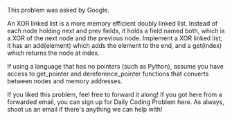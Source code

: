 This problem was asked by Google.

An XOR linked list is a more memory efficient doubly linked list. Instead of each node holding next and prev fields, it holds a field named both, which is a XOR of the next node and the previous node. Implement a XOR linked list; it has an add(element) which adds the element to the end, and a get(index) which returns the node at index.

If using a language that has no pointers (such as Python), assume you have access to get_pointer and dereference_pointer functions that converts between nodes and memory addresses.

If you liked this problem, feel free to forward it along! If you got here from a forwarded email, you can sign up for Daily Coding Problem here. As always, shoot us an email if there's anything we can help with!
